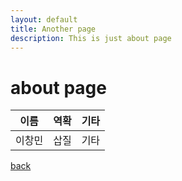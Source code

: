 ```yaml
---
layout: default
title: Another page
description: This is just about page
---
```


# about page

| 이름 | 역확 |기타|
|--- |--- |--- |
| 이창민 | 삽질 | 기타 |

[back](./)

